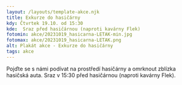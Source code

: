 ```yaml
---
layout: /layouts/template-akce.njk
title: Exkurze do hasičárny
kdy: Čtvrtek 19.10. od 15:30
kde:  Sraz před hasičárnou (naproti kavárny Flek)
fotomin: akce/20231019_hasicarna-LETAK-min.jpg
fotomax: akce/20231019_hasicarna-LETAK.png
alt: Plakát akce - Exkurze do hasičárny
tags: akce
---
```


Pojďte se s námi podívat na prostředí hasičárny a omrknout zblízka hasičská auta. Sraz
v 15:30 před hasičárnou (naproti kavárny Flek).



